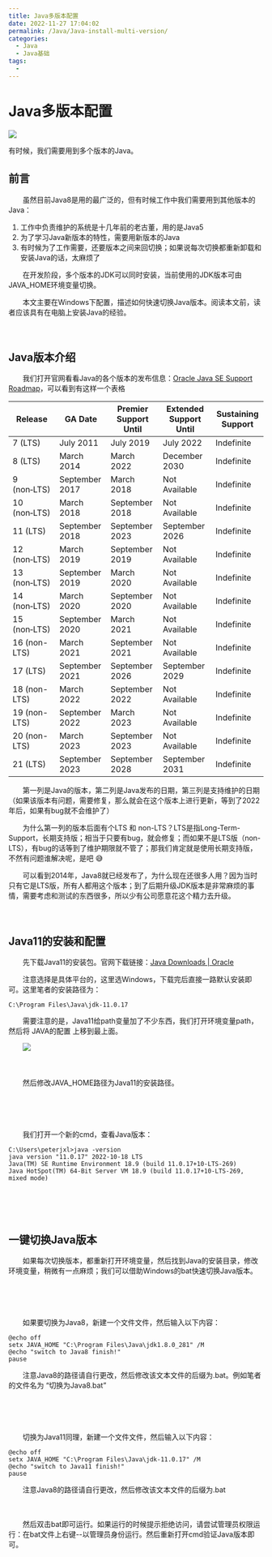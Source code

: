 ```yaml
---
title: Java多版本配置
date: 2022-11-27 17:04:02
permalink: /Java/Java-install-multi-version/
categories:
  - Java
  - Java基础
tags:
  - 
---
```

# Java多版本配置

![](https://image.peterjxl.com/blog/140.jpg)


有时候，我们需要用到多个版本的Java。

<!-- more -->
## 前言

　　虽然目前Java8是用的最广泛的，但有时候工作中我们需要用到其他版本的Java：

1. 工作中负责维护的系统是十几年前的老古董，用的是Java5
2. 为了学习Java新版本的特性，需要用新版本的Java
3. 有时候为了工作需要，还要版本之间来回切换；如果说每次切换都重新卸载和安装Java的话，太麻烦了

　　‍在开发阶段，多个版本的JDK可以同时安装，当前使用的JDK版本可由JAVA_HOME环境变量切换。

　　本文主要在Windows下配置，描述如何快速切换Java版本。阅读本文前，读者应该具有在电脑上安装Java的经验。

　　‍

## Java版本介绍

　　我们打开官网看看Java的各个版本的发布信息：[Oracle Java SE Support Roadmap](https://www.oracle.com/java/technologies/java-se-support-roadmap.html)，可以看到有这样一个表格

|Release|GA Date|Premier Support Until|Extended Support Until|Sustaining Support|
| ---------------| ----------------| -----------------------| ------------------------| --------------------|
|7 (LTS)|July 2011|July 2019|July 2022|Indefinite|
|8﻿ (LTS)|March 2014|March 2022|December 2030|Indefinite|
|9 (non‑LTS)|September 2017|March 2018|Not Available|Indefinite|
|10 (non‑LTS)|March 2018|September 2018|Not Available|Indefinite|
|11 (LTS)|September 2018|September 2023|September 2026|Indefinite|
|12 (non‑LTS)|March 2019|September 2019|Not Available|Indefinite|
|13 (non‑LTS)|September 2019|March 2020|Not Available|Indefinite|
|14 (non‑LTS)|March 2020|September 2020|Not Available|Indefinite|
|15 (non‑LTS)|September 2020|March 2021|Not Available|Indefinite|
|16 (non-LTS)|March 2021|September 2021|Not Available|Indefinite|
|17 (LTS)|September 2021|September 2026|September 2029|Indefinite|
|18 (non-LTS)|March 2022|September 2022|Not Available|Indefinite|
|19 (non-LTS)|September 2022|March 2023|Not Available|Indefinite|
|20 (non-LTS)|March 2023|September 2023|Not Available|Indefinite|
|21 (LTS)|September 2023|September 2028|September 2031|Indefinite|

　　第一列是Java的版本，第二列是Java发布的日期，第三列是支持维护的日期（如果该版本有问题，需要修复，那么就会在这个版本上进行更新，等到了2022年后，如果有bug就不会维护了）

　　为什么第一列的版本后面有个LTS 和 non-LTS？LTS是指Long-Term-Support，长期支持版；相当于只要有bug，就会修复；而如果不是LTS版（non-LTS），有bug的话等到了维护期限就不管了；那我们肯定就是使用长期支持版，不然有问题谁解决呢，是吧 😅

　　可以看到2014年，Java8就已经发布了，为什么现在还很多人用？因为当时只有它是LTS版，所有人都用这个版本；到了后期升级JDK版本是非常麻烦的事情，需要考虑和测试的东西很多，所以少有公司愿意花这个精力去升级。

　　‍

## Java11的安装和配置

　　先下载Java11的安装包。官网下载链接：[Java Downloads | Oracle](https://www.oracle.com/java/technologies/downloads/#java11)

　　注意选择是具体平台的，这里选Windows，下载完后直接一路默认安装即可。这里笔者的安装路径为：

```shell
C:\Program Files\Java\jdk-11.0.17
```

　　需要注意的是，Java11给path变量加了不少东西，我们打开环境变量path，然后将 JAVA的配置 上移到最上面。

　　​![](https://image.peterjxl.com/blog/image-20221127165909-rlg3h7h.png)​

　　‍

　　然后修改JAVA_HOME路径为Java11的安装路径。

　　‍

　　‍

　　我们打开一个新的cmd，查看Java版本：

```shell
C:\Users\peterjxl>java -version
java version "11.0.17" 2022-10-18 LTS
Java(TM) SE Runtime Environment 18.9 (build 11.0.17+10-LTS-269)
Java HotSpot(TM) 64-Bit Server VM 18.9 (build 11.0.17+10-LTS-269, mixed mode)
```

　　‍

　　‍

## 一键切换Java版本

　　如果每次切换版本，都重新打开环境变量，然后找到Java的安装目录，修改环境变量，稍微有一点麻烦；我们可以借助Windows的bat快速切换Java版本。

　　‍

　　‍

　　如果要切换为Java8，新建一个文件文件，然后输入以下内容：

```
@echo off
setx JAVA_HOME "C:\Program Files\Java\jdk1.8.0_281" /M
@echo "switch to Java8 finish!"
pause
```

　　注意Java8的路径请自行更改，然后修改该文本文件的后缀为.bat。例如笔者的文件名为 “切换为Java8.bat”

　　‍

　　‍

　　切换为Java11同理，新建一个文件文件，然后输入以下内容：

```
@echo off
setx JAVA_HOME "C:\Program Files\Java\jdk-11.0.17" /M
@echo "switch to Java11 finish!"
pause
```

　　注意Java8的路径请自行更改，然后修改该文本文件的后缀为.bat

　　‍

　　然后双击bat即可运行。如果运行的时候提示拒绝访问，请尝试管理员权限运行：在bat文件上右键--以管理员身份运行。然后重新打开cmd验证Java版本即可。

　　‍

　　‍

　　‍
